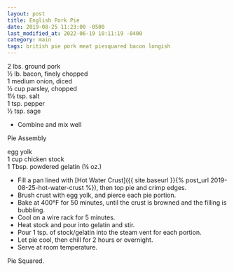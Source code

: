 ```yaml
---
layout: post
title: English Pork Pie
date: 2019-08-25 11:23:00 -0500
last_modified_at: 2022-06-19 10:11:19 -0400
category: main
tags: british pie pork meat piesquared bacon longish
---
```

2 lbs. ground pork  
½ lb. bacon, finely chopped  
1 medium onion, diced  
½ cup parsley, chopped  
1½ tsp. salt  
1 tsp. pepper  
½ tsp. sage  
* Combine and mix well

Pie Assembly  
  
egg yolk  
1 cup chicken stock  
1 Tbsp. powdered gelatin (¼ oz.)  
* Fill a pan lined with [Hot Water Crust]({{ site.baseurl }}{% post_url 2019-08-25-hot-water-crust %}), then top pie and crimp edges.
* Brush crust with egg yolk, and pierce each pie portion.
* Bake at 400°F for 50 minutes, until the crust is browned and the filling is bubbling.
* Cool on a wire rack for 5 minutes.
* Heat stock and pour into gelatin and stir.
* Pour 1 tsp. of stock/gelatin into the steam vent for each portion.
* Let pie cool, then chill for 2 hours or overnight.
* Serve at room temperature.

Pie Squared.  
